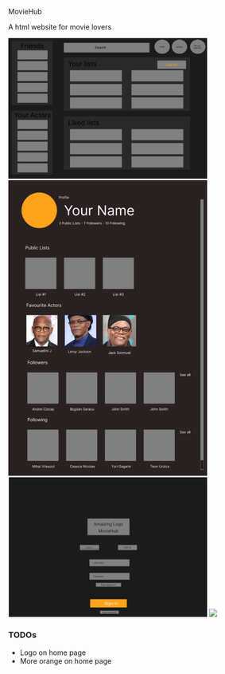 MovieHub

A html website for movie lovers 

<img src="wireframe/wireframe-home.png" width="400"/>
<img src="wireframe/wireframe-profile.jpg" width="400"/>
<img src="wireframe/wireframe-login.jpg" width="400"/>
<img src="recordings/app-experience.gif" width="400"/>

### TODOs
- Logo on home page
- More orange on home page